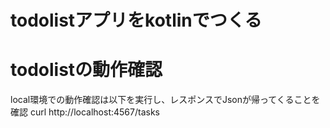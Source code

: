 # todolistアプリをkotlinでつくる

# todolistの動作確認
local環境での動作確認は以下を実行し、レスポンスでJsonが帰ってくることを確認
curl http://localhost:4567/tasks
